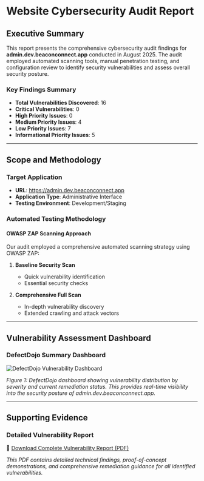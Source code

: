 # Website Cybersecurity Audit Report

## Executive Summary

This report presents the comprehensive cybersecurity audit findings for **admin.dev.beaconconnect.app** conducted in August 2025. The audit employed automated scanning tools, manual penetration testing, and configuration review to identify security vulnerabilities and assess overall security posture.

### Key Findings Summary
- **Total Vulnerabilities Discovered**: 16
- **Critical Vulnerabilities**: 0
- **High Priority Issues**: 0 
- **Medium Priority Issues**: 4
- **Low Priority Issues**: 7
- **Informational Priority Issues**: 5
---

## Scope and Methodology

### Target Application
- **URL**: https://admin.dev.beaconconnect.app
- **Application Type**: Administrative Interface
- **Testing Environment**: Development/Staging

### Automated Testing Methodology

#### OWASP ZAP Scanning Approach
Our audit employed a comprehensive automated scanning strategy using OWASP ZAP:

1. **Baseline Security Scan**
   - Quick vulnerability identification
   - Essential security checks

2. **Comprehensive Full Scan**
   - In-depth vulnerability discovery
   - Extended crawling and attack vectors

---

## Vulnerability Assessment Dashboard

### DefectDojo Summary Dashboard

![DefectDojo Vulnerability Dashboard](./assets/defectdojo-dashboard.png)

*Figure 1: DefectDojo dashboard showing vulnerability distribution by severity and current remediation status. This provides real-time visibility into the security posture of admin.dev.beaconconnect.app.*

---

## Supporting Evidence

### Detailed Vulnerability Report

📄 [Download Complete Vulnerability Report (PDF)](./assets/vulnerability-report-admin-dev-beaconconnect.pdf)

*This PDF contains detailed technical findings, proof-of-concept demonstrations, and comprehensive remediation guidance for all identified vulnerabilities.*
